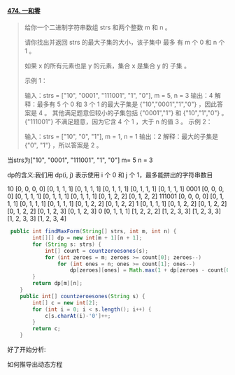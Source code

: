 #### [474. 一和零](https://leetcode-cn.com/problems/ones-and-zeroes/)

> 给你一个二进制字符串数组 strs 和两个整数 m 和 n 。
>
> 请你找出并返回 strs 的最大子集的大小，该子集中 最多 有 m 个 0 和 n 个 1 。
>
> 如果 x 的所有元素也是 y 的元素，集合 x 是集合 y 的 子集 。
>
>  
>
> 示例 1：
>
> 输入：strs = ["10", "0001", "111001", "1", "0"], m = 5, n = 3
> 输出：4
> 解释：最多有 5 个 0 和 3 个 1 的最大子集是 {"10","0001","1","0"} ，因此答案是 4 。
> 其他满足题意但较小的子集包括 {"0001","1"} 和 {"10","1","0"} 。{"111001"} 不满足题意，因为它含 4 个 1 ，大于 n 的值 3 。
> 示例 2：
>
> 输入：strs = ["10", "0", "1"], m = 1, n = 1
> 输出：2
> 解释：最大的子集是 {"0", "1"} ，所以答案是 2 。

当strs为["10", "0001", "111001", "1", "0"] m= 5 n = 3

dp的含义:我们用 dp(i, j) 表示使用 i 个 0 和 j 个 1，最多能拼出的字符串数目

10
[0, 0, 0, 0]
[0, 1, 1, 1]
[0, 1, 1, 1]
[0, 1, 1, 1]
[0, 1, 1, 1]
[0, 1, 1, 1]
0001
[0, 0, 0, 0]
[0, 1, 1, 1]
[0, 1, 1, 1]
[0, 1, 1, 1]
[0, 1, 2, 2]
[0, 1, 2, 2]
111001
[0, 0, 0, 0]
[0, 1, 1, 1]
[0, 1, 1, 1]
[0, 1, 1, 1]
[0, 1, 2, 2]
[0, 1, 2, 2]
1
[0, 1, 1, 1]
[0, 1, 2, 2]
[0, 1, 2, 2]
[0, 1, 2, 2]
[0, 1, 2, 3]
[0, 1, 2, 3]
0
[0, 1, 1, 1]
[1, 2, 2, 2]
[1, 2, 3, 3]
[1, 2, 3, 3]
[1, 2, 3, 3]
[1, 2, 3, 4]

```java
 public int findMaxForm(String[] strs, int m, int n) {
        int[][] dp = new int[m + 1][n + 1];
        for (String s: strs) {
            int[] count = countzeroesones(s);
            for (int zeroes = m; zeroes >= count[0]; zeroes--)
                for (int ones = n; ones >= count[1]; ones--)
                    dp[zeroes][ones] = Math.max(1 + dp[zeroes - count[0]][ones - count[1]], dp[zeroes][ones]);
        }
        return dp[m][n];
    }
    public int[] countzeroesones(String s) {
        int[] c = new int[2];
        for (int i = 0; i < s.length(); i++) {
            c[s.charAt(i)-'0']++;
        }
        return c;
    }
```

好了开始分析:

如何推导出动态方程



